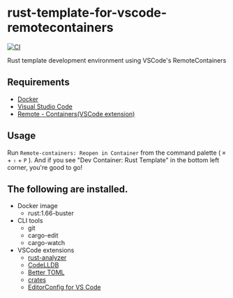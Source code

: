 # rust-template-for-vscode-remotecontainers

[![CI](https://github.com/schrosis/rust-template-for-vscode-remotecontainers/actions/workflows/ci.yml/badge.svg)](https://github.com/schrosis/rust-template-for-vscode-remotecontainers/actions/workflows/ci.yml)

Rust template development environment using VSCode's RemoteContainers

## Requirements

- [Docker](https://www.docker.com/)
- [Visual Studio Code](https://azure.microsoft.com/ja-jp/products/visual-studio-code/)
- [Remote - Containers(VSCode extension)](https://marketplace.visualstudio.com/items?itemName=ms-vscode-remote.remote-containers)

## Usage

Run `Remote-containers: Reopen in Container` from the command palette ( `⌘` + `⇧` + `P` ).
And if you see "Dev Container: Rust Template" in the bottom left corner, you're good to go!

## The following are installed.

- Docker image
    - rust:1.66-buster
- CLI tools
    - git
    - cargo-edit
    - cargo-watch
- VSCode extensions
    - [rust-analyzer](https://marketplace.visualstudio.com/items?itemName=matklad.rust-analyzer)
    - [CodeLLDB](https://marketplace.visualstudio.com/items?itemName=vadimcn.vscode-lldb)
    - [Better TOML](https://marketplace.visualstudio.com/items?itemName=bungcip.better-toml)
    - [crates](https://marketplace.visualstudio.com/items?itemName=serayuzgur.crates)
    - [EditorConfig for VS Code](https://marketplace.visualstudio.com/items?itemName=EditorConfig.EditorConfig)

